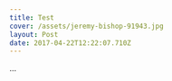```yaml
---
title: Test
cover: /assets/jeremy-bishop-91943.jpg
layout: Post
date: 2017-04-22T12:22:07.710Z
---
```

...
